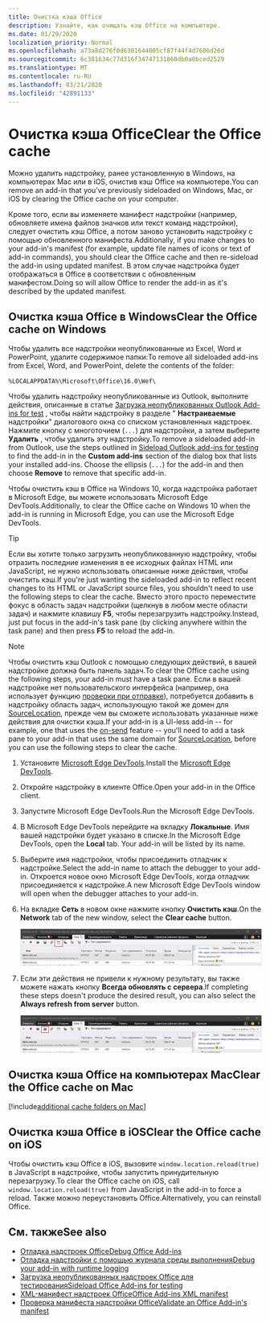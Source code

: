 ```yaml
---
title: Очистка кэша Office
description: Узнайте, как очищать кэш Office на компьютере.
ms.date: 01/29/2020
localization_priority: Normal
ms.openlocfilehash: a73a8d276f0d6301644005cf87f44f4d7606d26d
ms.sourcegitcommit: 6c381634c77d316f34747131860db0a0bced2529
ms.translationtype: MT
ms.contentlocale: ru-RU
ms.lasthandoff: 03/21/2020
ms.locfileid: "42891133"
---
```

# <a name="clear-the-office-cache"></a><span data-ttu-id="3d8a0-103">Очистка кэша Office</span><span class="sxs-lookup"><span data-stu-id="3d8a0-103">Clear the Office cache</span></span>

<span data-ttu-id="3d8a0-104">Можно удалить надстройку, ранее установленную в Windows, на компьютерах Mac или в iOS, очистив кэш Office на компьютере.</span><span class="sxs-lookup"><span data-stu-id="3d8a0-104">You can remove an add-in that you've previously sideloaded on Windows, Mac, or iOS by clearing the Office cache on your computer.</span></span>

<span data-ttu-id="3d8a0-105">Кроме того, если вы изменяете манифест надстройки (например, обновляете имена файлов значков или текст команд надстройки), следует очистить кэш Office, а потом заново установить надстройку с помощью обновленного манифеста.</span><span class="sxs-lookup"><span data-stu-id="3d8a0-105">Additionally, if you make changes to your add-in's manifest (for example, update file names of icons or text of add-in commands), you should clear the Office cache and then re-sideload the add-in using updated manifest.</span></span> <span data-ttu-id="3d8a0-106">В этом случае надстройка будет отображаться в Office в соответствии с обновленным манифестом.</span><span class="sxs-lookup"><span data-stu-id="3d8a0-106">Doing so will allow Office to render the add-in as it's described by the updated manifest.</span></span>

## <a name="clear-the-office-cache-on-windows"></a><span data-ttu-id="3d8a0-107">Очистка кэша Office в Windows</span><span class="sxs-lookup"><span data-stu-id="3d8a0-107">Clear the Office cache on Windows</span></span>

<span data-ttu-id="3d8a0-108">Чтобы удалить все надстройки неопубликованные из Excel, Word и PowerPoint, удалите содержимое папки:</span><span class="sxs-lookup"><span data-stu-id="3d8a0-108">To remove all sideloaded add-ins from Excel, Word, and PowerPoint, delete the contents of the folder:</span></span>

```
%LOCALAPPDATA%\Microsoft\Office\16.0\Wef\
```

<span data-ttu-id="3d8a0-109">Чтобы удалить надстройку неопубликованные из Outlook, выполните действия, описанные в статье [Загрузка неопубликованных Outlook Add-ins for test](../outlook/sideload-outlook-add-ins-for-testing.md) , чтобы найти надстройку в разделе " **Настраиваемые** надстройки" диалогового окна со списком установленных надстроек. Нажмите кнопку с многоточием (`...`) для надстройки, а затем выберите **Удалить** , чтобы удалить эту надстройку.</span><span class="sxs-lookup"><span data-stu-id="3d8a0-109">To remove a sideloaded add-in from Outlook, use the steps outlined in [Sideload Outlook add-ins for testing](../outlook/sideload-outlook-add-ins-for-testing.md) to find the add-in in the **Custom add-ins** section of the dialog box that lists your installed add-ins. Choose the ellipsis (`...`) for the add-in and then choose **Remove** to remove that specific add-in.</span></span>

<span data-ttu-id="3d8a0-110">Чтобы очистить кэш в Office на Windows 10, когда надстройка работает в Microsoft Edge, вы можете использовать Microsoft Edge DevTools.</span><span class="sxs-lookup"><span data-stu-id="3d8a0-110">Additionally, to clear the Office cache on Windows 10 when the add-in is running in Microsoft Edge, you can use the Microsoft Edge DevTools.</span></span>

> [!TIP]
> <span data-ttu-id="3d8a0-111">Если вы хотите только загрузить неопубликованную надстройку, чтобы отразить последние изменения в ее исходных файлах HTML или JavaScript, не нужно использовать описанные ниже действия, чтобы очистить кэш.</span><span class="sxs-lookup"><span data-stu-id="3d8a0-111">If you're just wanting the sideloaded add-in to reflect recent changes to its HTML or JavaScript source files, you shouldn't need to use the following steps to clear the cache.</span></span> <span data-ttu-id="3d8a0-112">Вместо этого просто переместите фокус в область задач надстройки (щелкнув в любом месте области задач) и нажмите клавишу **F5**, чтобы перезагрузить надстройку.</span><span class="sxs-lookup"><span data-stu-id="3d8a0-112">Instead, just put focus in the add-in's task pane (by clicking anywhere within the task pane) and then press **F5** to reload the add-in.</span></span>

> [!NOTE]
> <span data-ttu-id="3d8a0-113">Чтобы очистить кэш Outlook с помощью следующих действий, в вашей надстройке должна быть панель задач.</span><span class="sxs-lookup"><span data-stu-id="3d8a0-113">To clear the Office cache using the following steps, your add-in must have a task pane.</span></span> <span data-ttu-id="3d8a0-114">Если в вашей надстройке нет пользовательского интерфейса (например, она использует функцию [проверки при отправке](../outlook/outlook-on-send-addins.md)), потребуется добавить в надстройку область задач, использующую такой же домен для [SourceLocation](../reference/manifest/sourcelocation.md), прежде чем вы сможете использовать указанные ниже действия для очистки кэша.</span><span class="sxs-lookup"><span data-stu-id="3d8a0-114">If your add-in is a UI-less add-in -- for example, one that uses the [on-send](../outlook/outlook-on-send-addins.md) feature -- you'll need to add a task pane to your add-in that uses the same domain for [SourceLocation](../reference/manifest/sourcelocation.md), before you can use the following steps to clear the cache.</span></span>

1. <span data-ttu-id="3d8a0-115">Установите [Microsoft Edge DevTools](https://www.microsoft.com/p/microsoft-edge-devtools-preview/9mzbfrmz0mnj).</span><span class="sxs-lookup"><span data-stu-id="3d8a0-115">Install the [Microsoft Edge DevTools](https://www.microsoft.com/p/microsoft-edge-devtools-preview/9mzbfrmz0mnj).</span></span>

2. <span data-ttu-id="3d8a0-116">Откройте надстройку в клиенте Office.</span><span class="sxs-lookup"><span data-stu-id="3d8a0-116">Open your add-in in the Office client.</span></span>

3. <span data-ttu-id="3d8a0-117">Запустите Microsoft Edge DevTools.</span><span class="sxs-lookup"><span data-stu-id="3d8a0-117">Run the Microsoft Edge DevTools.</span></span>

4. <span data-ttu-id="3d8a0-118">В Microsoft Edge DevTools перейдите на вкладку **Локальные**. Имя вашей надстройки будет указано в списке.</span><span class="sxs-lookup"><span data-stu-id="3d8a0-118">In the Microsoft Edge DevTools, open the **Local** tab. Your add-in will be listed by its name.</span></span>

5. <span data-ttu-id="3d8a0-119">Выберите имя надстройки, чтобы присоединить отладчик к надстройке.</span><span class="sxs-lookup"><span data-stu-id="3d8a0-119">Select the add-in name to attach the debugger to your add-in.</span></span> <span data-ttu-id="3d8a0-120">Откроется новое окно Microsoft Edge DevTools, когда отладчик присоединяется к надстройке.</span><span class="sxs-lookup"><span data-stu-id="3d8a0-120">A new Microsoft Edge DevTools window will open when the debugger attaches to your add-in.</span></span>

6. <span data-ttu-id="3d8a0-121">На вкладке **Сеть** в новом окне нажмите кнопку **Очистить кэш**.</span><span class="sxs-lookup"><span data-stu-id="3d8a0-121">On the **Network** tab of the new window, select the **Clear cache** button.</span></span>

    ![Снимок экрана Microsoft Edge DevTools с выделенной кнопкой "Очистить кэш"](../images/edge-devtools-clear-cache.png)

7. <span data-ttu-id="3d8a0-123">Если эти действия не привели к нужному результату, вы также можете нажать кнопку **Всегда обновлять с сервера**.</span><span class="sxs-lookup"><span data-stu-id="3d8a0-123">If completing these steps doesn't produce the desired result, you can also select the **Always refresh from server** button.</span></span>

    ![Снимок экрана Microsoft Edge DevTools с выделенной кнопкой "Всегда обновлять с сервера"](../images/edge-devtools-refresh-from-server.png)

## <a name="clear-the-office-cache-on-mac"></a><span data-ttu-id="3d8a0-125">Очистка кэша Office на компьютерах Mac</span><span class="sxs-lookup"><span data-stu-id="3d8a0-125">Clear the Office cache on Mac</span></span>

[!include[additional cache folders on Mac](../includes/mac-cache-folders.md)]

## <a name="clear-the-office-cache-on-ios"></a><span data-ttu-id="3d8a0-126">Очистка кэша Office в iOS</span><span class="sxs-lookup"><span data-stu-id="3d8a0-126">Clear the Office cache on iOS</span></span>

<span data-ttu-id="3d8a0-127">Чтобы очистить кэш Office в iOS, вызовите `window.location.reload(true)` в JavaScript в надстройке, чтобы запустить принудительную перезагрузку.</span><span class="sxs-lookup"><span data-stu-id="3d8a0-127">To clear the Office cache on iOS, call `window.location.reload(true)` from JavaScript in the add-in to force a reload.</span></span> <span data-ttu-id="3d8a0-128">Также можно переустановить Office.</span><span class="sxs-lookup"><span data-stu-id="3d8a0-128">Alternatively, you can reinstall Office.</span></span>

## <a name="see-also"></a><span data-ttu-id="3d8a0-129">См. также</span><span class="sxs-lookup"><span data-stu-id="3d8a0-129">See also</span></span>

- [<span data-ttu-id="3d8a0-130">Отладка надстроек Office</span><span class="sxs-lookup"><span data-stu-id="3d8a0-130">Debug Office Add-ins</span></span>](debug-add-ins-using-f12-developer-tools-on-windows-10.md)
- [<span data-ttu-id="3d8a0-131">Отладка надстройки с помощью журнала среды выполнения</span><span class="sxs-lookup"><span data-stu-id="3d8a0-131">Debug your add-in with runtime logging</span></span>](runtime-logging.md)
- [<span data-ttu-id="3d8a0-132">Загрузка неопубликованных надстроек Office для тестирования</span><span class="sxs-lookup"><span data-stu-id="3d8a0-132">Sideload Office Add-ins for testing</span></span>](sideload-office-add-ins-for-testing.md)
- [<span data-ttu-id="3d8a0-133">XML-манифест надстроек Office</span><span class="sxs-lookup"><span data-stu-id="3d8a0-133">Office Add-ins XML manifest</span></span>](../develop/add-in-manifests.md)
- [<span data-ttu-id="3d8a0-134">Проверка манифеста надстройки Office</span><span class="sxs-lookup"><span data-stu-id="3d8a0-134">Validate an Office Add-in's manifest</span></span>](troubleshoot-manifest.md)
